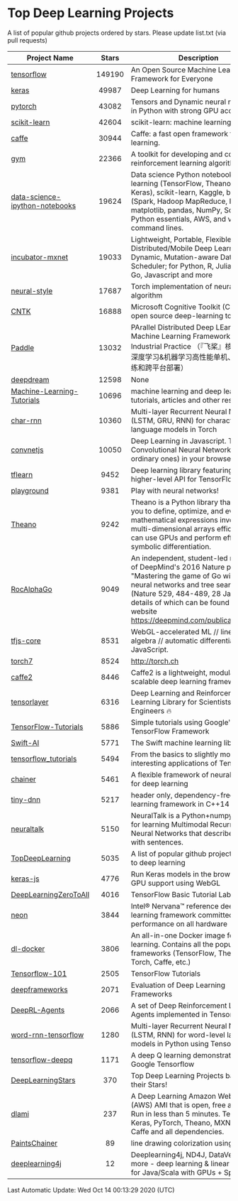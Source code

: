 # Top Deep Learning Projects
A list of popular github projects ordered by stars.
Please update list.txt (via pull requests)

|Project Name| Stars | Description |
| ---------- |:-----:| ----------- |
| [tensorflow](https://github.com/tensorflow/tensorflow) | 149190 | An Open Source Machine Learning Framework for Everyone |
| [keras](https://github.com/keras-team/keras) | 49987 | Deep Learning for humans |
| [pytorch](https://github.com/pytorch/pytorch) | 43082 | Tensors and Dynamic neural networks in Python with strong GPU acceleration |
| [scikit-learn](https://github.com/scikit-learn/scikit-learn) | 42604 | scikit-learn: machine learning in Python |
| [caffe](https://github.com/BVLC/caffe) | 30944 | Caffe: a fast open framework for deep learning. |
| [gym](https://github.com/openai/gym) | 22366 | A toolkit for developing and comparing reinforcement learning algorithms. |
| [data-science-ipython-notebooks](https://github.com/donnemartin/data-science-ipython-notebooks) | 19624 | Data science Python notebooks: Deep learning (TensorFlow, Theano, Caffe, Keras), scikit-learn, Kaggle, big data (Spark, Hadoop MapReduce, HDFS), matplotlib, pandas, NumPy, SciPy, Python essentials, AWS, and various command lines. |
| [incubator-mxnet](https://github.com/apache/incubator-mxnet) | 19033 | Lightweight, Portable, Flexible Distributed/Mobile Deep Learning with Dynamic, Mutation-aware Dataflow Dep Scheduler; for Python, R, Julia, Scala, Go, Javascript and more |
| [neural-style](https://github.com/jcjohnson/neural-style) | 17687 | Torch implementation of neural style algorithm |
| [CNTK](https://github.com/microsoft/CNTK) | 16888 | Microsoft Cognitive Toolkit (CNTK), an open source deep-learning toolkit |
| [Paddle](https://github.com/PaddlePaddle/Paddle) | 13032 | PArallel Distributed Deep LEarning: Machine Learning Framework from Industrial Practice （『飞桨』核心框架，深度学习&机器学习高性能单机、分布式训练和跨平台部署） |
| [deepdream](https://github.com/google/deepdream) | 12598 | None |
| [Machine-Learning-Tutorials](https://github.com/ujjwalkarn/Machine-Learning-Tutorials) | 10696 | machine learning and deep learning tutorials, articles and other resources  |
| [char-rnn](https://github.com/karpathy/char-rnn) | 10360 | Multi-layer Recurrent Neural Networks (LSTM, GRU, RNN) for character-level language models in Torch |
| [convnetjs](https://github.com/karpathy/convnetjs) | 10050 | Deep Learning in Javascript. Train Convolutional Neural Networks (or ordinary ones) in your browser. |
| [tflearn](https://github.com/tflearn/tflearn) | 9452 | Deep learning library featuring a higher-level API for TensorFlow. |
| [playground](https://github.com/tensorflow/playground) | 9381 | Play with neural networks! |
| [Theano](https://github.com/Theano/Theano) | 9242 | Theano is a Python library that allows you to define, optimize, and evaluate mathematical expressions involving multi-dimensional arrays efficiently. It can use GPUs and perform efficient symbolic differentiation. |
| [RocAlphaGo](https://github.com/Rochester-NRT/RocAlphaGo) | 9049 | An independent, student-led replication of DeepMind's 2016 Nature publication, "Mastering the game of Go with deep neural networks and tree search" (Nature 529, 484-489, 28 Jan 2016), details of which can be found on their website https://deepmind.com/publications.html. |
| [tfjs-core](https://github.com/tensorflow/tfjs-core) | 8531 | WebGL-accelerated ML // linear algebra // automatic differentiation for JavaScript. |
| [torch7](https://github.com/torch/torch7) | 8524 | http://torch.ch |
| [caffe2](https://github.com/facebookarchive/caffe2) | 8446 | Caffe2 is a lightweight, modular, and scalable deep learning framework. |
| [tensorlayer](https://github.com/tensorlayer/tensorlayer) | 6316 | Deep Learning and Reinforcement Learning Library for Scientists and Engineers 🔥 |
| [TensorFlow-Tutorials](https://github.com/nlintz/TensorFlow-Tutorials) | 5886 | Simple tutorials using Google's TensorFlow Framework |
| [Swift-AI](https://github.com/Swift-AI/Swift-AI) | 5771 | The Swift machine learning library. |
| [tensorflow_tutorials](https://github.com/pkmital/tensorflow_tutorials) | 5494 | From the basics to slightly more interesting applications of Tensorflow |
| [chainer](https://github.com/chainer/chainer) | 5461 | A flexible framework of neural networks for deep learning |
| [tiny-dnn](https://github.com/tiny-dnn/tiny-dnn) | 5217 | header only, dependency-free deep learning framework in C++14 |
| [neuraltalk](https://github.com/karpathy/neuraltalk) | 5150 | NeuralTalk is a Python+numpy project for learning Multimodal Recurrent Neural Networks that describe images with sentences. |
| [TopDeepLearning](https://github.com/aymericdamien/TopDeepLearning) | 5035 | A list of popular github projects related to deep learning |
| [keras-js](https://github.com/transcranial/keras-js) | 4776 | Run Keras models in the browser, with GPU support using WebGL |
| [DeepLearningZeroToAll](https://github.com/hunkim/DeepLearningZeroToAll) | 4016 | TensorFlow Basic Tutorial Labs |
| [neon](https://github.com/NervanaSystems/neon) | 3844 | Intel® Nervana™ reference deep learning framework committed to best performance on all hardware |
| [dl-docker](https://github.com/floydhub/dl-docker) | 3806 | An all-in-one Docker image for deep learning. Contains all the popular DL frameworks (TensorFlow, Theano, Torch, Caffe, etc.) |
| [Tensorflow-101](https://github.com/sjchoi86/Tensorflow-101) | 2505 | TensorFlow Tutorials |
| [deepframeworks](https://github.com/zer0n/deepframeworks) | 2071 | Evaluation of Deep Learning Frameworks |
| [DeepRL-Agents](https://github.com/awjuliani/DeepRL-Agents) | 2066 | A set of Deep Reinforcement Learning Agents implemented in Tensorflow. |
| [word-rnn-tensorflow](https://github.com/hunkim/word-rnn-tensorflow) | 1280 | Multi-layer Recurrent Neural Networks (LSTM, RNN) for word-level language models in Python using TensorFlow. |
| [tensorflow-deepq](https://github.com/siemanko/tensorflow-deepq) | 1171 | A deep Q learning demonstration using Google Tensorflow |
| [DeepLearningStars](https://github.com/hunkim/DeepLearningStars) | 370 | Top Deep Learning Projects based on their Stars! |
| [dlami](https://github.com/ritchieng/dlami) | 237 | A Deep Learning Amazon Web Service (AWS) AMI that is open, free and works. Run in less than 5 minutes. TensorFlow, Keras, PyTorch, Theano, MXNet, CNTK, Caffe and all dependencies. |
| [PaintsChainer](https://github.com/taizan/PaintsChainer) | 89 | line drawing colorization using chainer |
| [deeplearning4j](https://github.com/deeplearning4j/deeplearning4j) | 12 | Deeplearning4j, ND4J, DataVec and more - deep learning & linear algebra for Java/Scala with GPUs + Spark |

Last Automatic Update: Wed Oct 14 00:13:29 2020 (UTC)
